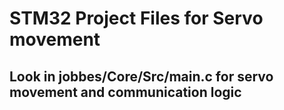 # STM32 Project Files for Servo movement
## Look in jobbes/Core/Src/main.c for servo movement and communication logic
